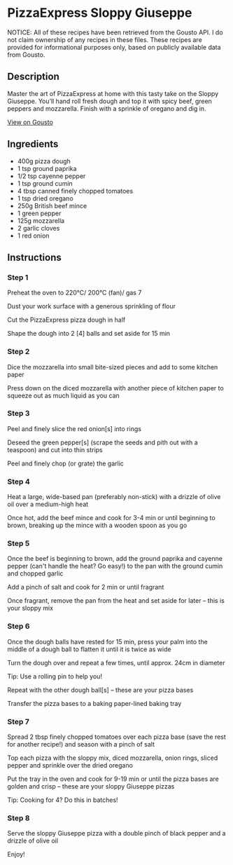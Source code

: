 # PizzaExpress Sloppy Giuseppe 

NOTICE: All of these recipes have been retrieved from the Gousto API. I do not claim ownership of any recipes in these files. These recipes are provided for informational purposes only, based on publicly available data from Gousto.

## Description

Master the art of PizzaExpress at home with this tasty take on the Sloppy Giuseppe. You’ll hand roll fresh dough and top it with spicy beef, green peppers and mozzarella. Finish with a sprinkle of oregano and dig in.

[View on Gousto](https://www.gousto.co.uk/recipes/cookbook/pizzaexpress-sloppy-giuseppe)

## Ingredients

- 400g pizza dough
- 1 tsp ground paprika
- 1/2 tsp cayenne pepper
- 1 tsp ground cumin
- 4 tbsp canned finely chopped tomatoes
- 1 tsp dried oregano
- 250g British beef mince
- 1 green pepper
- 125g mozzarella
- 2 garlic cloves
- 1 red onion

## Instructions


### Step 1

Preheat the oven to 220°C/ 200°C (fan)/ gas 7

Dust your work surface with a generous sprinkling of flour

Cut the PizzaExpress pizza dough in half

Shape the dough into 2 <span class="text-danger">[4]</span> balls and set aside for 15 min


### Step 2

Dice the mozzarella into small bite-sized pieces and add to some kitchen paper

Press down on the diced mozzarella with another piece of kitchen paper to squeeze out as much liquid as you can


### Step 3

Peel and finely slice the red onion<span class="text-danger">[s] </span>into rings

Deseed the green pepper<span class="text-danger">[s]</span> (scrape the seeds and pith out with a teaspoon) and cut into thin strips

Peel and finely chop (or grate) the garlic


### Step 4

Heat a large, wide-based pan (preferably non-stick) with a drizzle of olive oil over a medium-high heat

Once hot, add the beef mince and cook for 3-4 min or until beginning to brown, breaking up the mince with a wooden spoon as you go


### Step 5

Once the beef is beginning to brown, add the ground paprika and cayenne pepper (can't handle the heat? Go easy!) to the pan with the ground cumin and chopped garlic

Add a pinch of salt and cook for 2 min or until fragrant

Once fragrant, remove the pan from the heat and set aside for later – this is your sloppy mix


### Step 6

Once the dough balls have rested for 15 min, press your palm into the middle of a dough ball to flatten it until it is twice as wide

Turn the dough over and repeat a few times, until approx. 24cm in diameter

Tip: Use a rolling pin to help you!

Repeat with the other dough ball<span class="text-danger">[s]</span> – these are your pizza bases

Transfer the pizza bases to a baking paper-lined baking tray


### Step 7

Spread 2 tbsp finely chopped tomatoes over each pizza base (save the rest for another recipe!) and season with a pinch of salt

Top each pizza with the sloppy mix, diced mozzarella, onion rings, sliced pepper and sprinkle over the dried oregano

Put the tray in the oven and cook for 9-19 min or until the pizza bases are golden and crisp – these are your sloppy Giuseppe pizzas

Tip: Cooking for 4? Do this in batches!

### Step 8

Serve the sloppy Giuseppe pizza with a double pinch of black pepper and a drizzle of olive oil

Enjoy!

